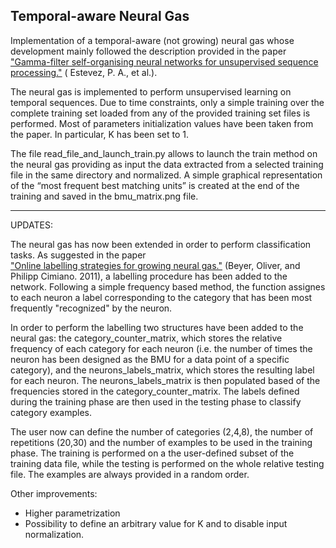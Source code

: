 ## Temporal-aware Neural Gas
Implementation of a temporal-aware (not growing) neural gas 
whose development mainly followed the description provided in the paper 
["Gamma-filter self-organising neural networks for unsupervised sequence processing."](ttp://link.springer.com/chapter/10.1007%2F978-3-642-21566-7_15)
( Estevez, P. A., et al.).

The neural gas is implemented to perform unsupervised learning on temporal sequences. 
Due to time constraints, only a simple training over the complete training set loaded from any of the provided training set files is performed. 
Most of parameters initialization values have been taken from the paper. In particular, K has been set to 1. 

The file read_file_and_launch_train.py allows to launch the train method on the neural gas providing as input the data extracted from a selected training file in the same directory and normalized.
A simple graphical representation of the “most frequent best matching units” is created at the end of the training and saved in the bmu_matrix.png file.

----------

UPDATES: 

The neural gas has now been extended in order to perform classification tasks. As suggested in the paper  
["Online labelling strategies for growing neural gas."](http://link.springer.com/chapter/10.1007/978-3-642-23878-9_10)
(Beyer, Oliver, and Philipp Cimiano. 2011), a labelling procedure has been added to the network. Following a simple frequency based method, the function assignes to each neuron a label corresponding to the category that has been most frequently "recognized" by the neuron.  

In order to perform the labelling two structures have been added to the neural gas: the category_counter_matrix, which stores the relative frequency of each category for each neuron (i.e. the number of times the neuron has been designed as the BMU for a data point of a specific category), and the neurons_labels_matrix, which stores the resulting label for each neuron.
The neurons_labels_matrix is then populated based of the frequencies stored in the category_counter_matrix.
The labels defined during the training phase are then used in the testing phase to classify category examples.

The user now can define the number of categories (2,4,8), the number of repetitions (20,30) and the number of examples to be used in the training phase.
The training is performed on a the user-defined subset of the training data file, while the testing is performed on the whole relative testing file. The examples are always provided in a random order.

Other improvements:
- Higher parametrization
- Possibility to define an arbitrary value for K and to disable input normalization. 